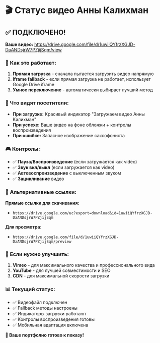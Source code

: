 # 🎬 Статус видео Анны Калихман

## ✅ **ПОДКЛЮЧЕНО!**

**Ваше видео:** https://drive.google.com/file/d/1uwiiQYfrzXGJD-DaANDsjrW7PZjijSqm/view

### 🔧 **Как это работает:**

1. **Прямая загрузка** - сначала пытается загрузить видео напрямую
2. **Iframe fallback** - если прямая загрузка не работает, использует Google Drive iframe
3. **Умное переключение** - автоматически выбирает лучший метод

### 📱 **Что видят посетители:**

- **При загрузке:** Красивый индикатор "Загружаем видео Анны Калихман"
- **При успехе:** Ваше видео на фоне обложки + контролы воспроизведения
- **При ошибке:** Запасное изображение саксофониста

### 🎮 **Контролы:**

- ✅ **Пауза/Воспроизведение** (если загружается как video)
- ✅ **Звук вкл/выкл** (если загружается как video)  
- ✅ **Автовоспроизведение** с выключенным звуком
- ✅ **Зацикливание** видео

### 🔄 **Альтернативные ссылки:**

**Прямые ссылки для скачивания:**
- `https://drive.google.com/uc?export=download&id=1uwiiQYfrzXGJD-DaANDsjrW7PZjijSqm`

**Для просмотра:**
- `https://drive.google.com/file/d/1uwiiQYfrzXGJD-DaANDsjrW7PZjijSqm/preview`

### 🎯 **Если нужно улучшить:**

1. **Vimeo** - для максимального качества и профессионального вида
2. **YouTube** - для лучшей совместимости и SEO
3. **CDN** - для максимальной скорости загрузки

### 📊 **Текущий статус:**

- ✅ Видеофайл подключен
- ✅ Fallback методы настроены  
- ✅ Индикаторы загрузки работают
- ✅ Контролы воспроизведения готовы
- ✅ Мобильная адаптация включена

**🎵 Ваше портфолио готово к показу!**